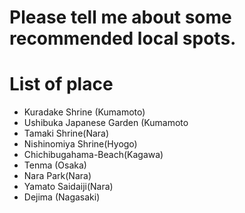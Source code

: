 # Please tell me about some recommended local spots.

# List of place
- Kuradake Shrine (Kumamoto)
- Ushibuka Japanese Garden (Kumamoto
- Tamaki Shrine(Nara)
- Nishinomiya Shrine(Hyogo)
- Chichibugahama-Beach(Kagawa)
- Tenma (Osaka)
- Nara Park(Nara)
- Yamato Saidaiji(Nara)
- Dejima (Nagasaki)
